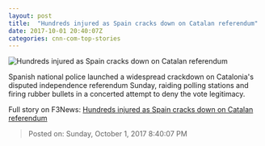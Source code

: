 ```yaml
---
layout: post
title:  "Hundreds injured as Spain cracks down on Catalan referendum"
date: 2017-10-01 20:40:07Z
categories: cnn-com-top-stories
---
```


![Hundreds injured as Spain cracks down on Catalan referendum](http://i2.cdn.cnn.com/cnnnext/dam/assets/171001091040-catalonia-referendum-civil-guard-1001-super-tease.jpg)

Spanish national police launched a widespread crackdown on Catalonia's disputed independence referendum Sunday, raiding polling stations and firing rubber bullets in a concerted attempt to deny the vote legitimacy.


Full story on F3News: [Hundreds injured as Spain cracks down on Catalan referendum](http://www.f3nws.com/n/CFhmhH)

> Posted on: Sunday, October 1, 2017 8:40:07 PM
